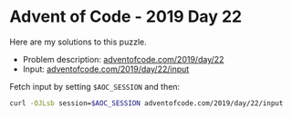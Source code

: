# Advent of Code - 2019 Day 22
Here are my solutions to this puzzle.

* Problem description: [adventofcode.com/2019/day/22](https://adventofcode.com/2019/day/22)
* Input: [adventofcode.com/2019/day/22/input](https://adventofcode.com/2019/day/22/input)

Fetch input by setting `$AOC_SESSION` and then:
```bash
curl -OJLsb session=$AOC_SESSION adventofcode.com/2019/day/22/input
```
